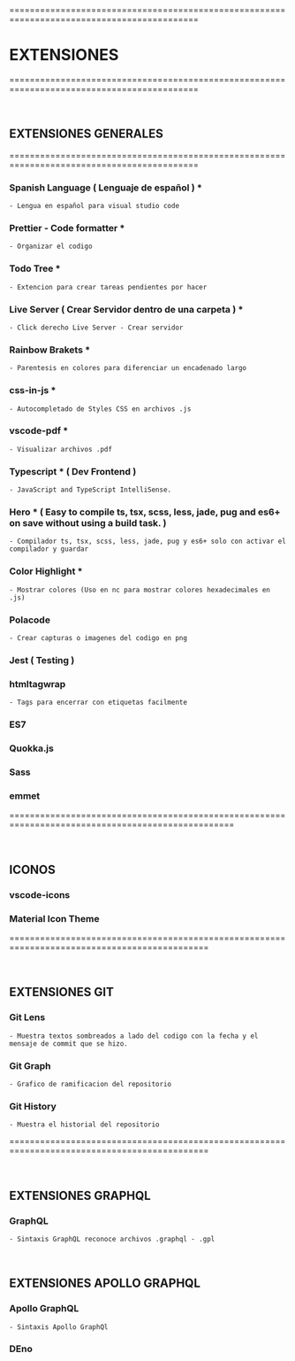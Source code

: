 <br>

===========================================================================================
# EXTENSIONES
===========================================================================================

<br>

## EXTENSIONES GENERALES

===========================================================================================

### Spanish Language  ( Lenguaje de español )   *
    - Lengua en español para visual studio code


### Prettier - Code formatter   *
    - Organizar el codigo


### Todo Tree   *
    - Extencion para crear tareas pendientes por hacer 


### Live Server ( Crear Servidor dentro de una carpeta )    *
    - Click derecho Live Server - Crear servidor


### Rainbow Brakets *
    - Parentesis en colores para diferenciar un encadenado largo


### css-in-js   *
    - Autocompletado de Styles CSS en archivos .js


### vscode-pdf  *
    - Visualizar archivos .pdf


### Typescript * ( Dev Frontend )
    - JavaScript and TypeScript IntelliSense.


### Hero * ( Easy to compile ts, tsx, scss, less, jade, pug and es6+ on save without using a build task. )
    - Compilador ts, tsx, scss, less, jade, pug y es6+ solo con activar el compilador y guardar 


### Color Highlight *
    - Mostrar colores (Uso en nc para mostrar colores hexadecimales en .js)



### Polacode
    - Crear capturas o imagenes del codigo en png 


### Jest ( Testing )


### htmltagwrap
    - Tags para encerrar con etiquetas facilmente


### ES7

### Quokka.js

### Sass

### emmet



==================================================================================================

<br>

## ICONOS

### vscode-icons

### Material Icon Theme

=============================================================================================

<br>

## EXTENSIONES GIT

### Git Lens
    - Muestra textos sombreados a lado del codigo con la fecha y el mensaje de commit que se hizo.

### Git Graph
    - Grafico de ramificacion del repositorio

### Git History
    - Muestra el historial del repositorio


=============================================================================================

<br>

## EXTENSIONES GRAPHQL

###  GraphQL
    - Sintaxis GraphQL reconoce archivos .graphql - .gpl


<br>


## EXTENSIONES APOLLO GRAPHQL

### Apollo GraphQL
    - Sintaxis Apollo GraphQl


### DEno

